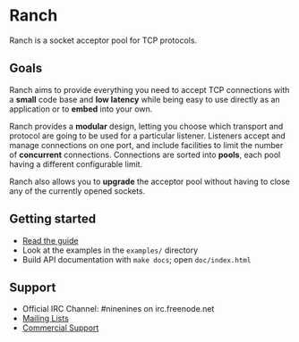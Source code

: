 Ranch
=====

Ranch is a socket acceptor pool for TCP protocols.

Goals
-----

Ranch aims to provide everything you need to accept TCP connections with
a **small** code base and **low latency** while being easy to use directly
as an application or to **embed** into your own.

Ranch provides a **modular** design, letting you choose which transport
and protocol are going to be used for a particular listener. Listeners
accept and manage connections on one port, and include facilities to
limit the number of **concurrent** connections. Connections are sorted
into **pools**, each pool having a different configurable limit.

Ranch also allows you to **upgrade** the acceptor pool without having
to close any of the currently opened sockets.

Getting started
---------------

 *  [Read the guide](https://ninenines.eu/docs/en/ranch/HEAD/guide/introduction)
 *  Look at the examples in the `examples/` directory
 *  Build API documentation with `make docs`; open `doc/index.html`

Support
-------

 *  Official IRC Channel: #ninenines on irc.freenode.net
 *  [Mailing Lists](https://lists.ninenines.eu)
 *  [Commercial Support](https://ninenines.eu/support)

